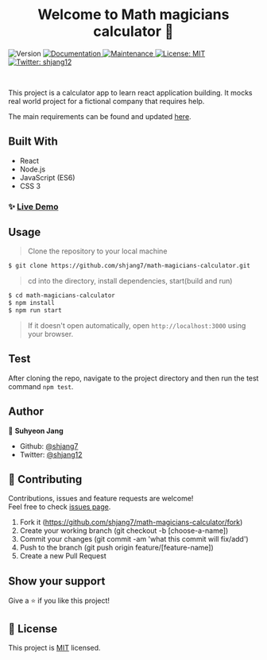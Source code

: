 <h1 align="center">Welcome to Math magicians calculator 👋</h1>
<p>
  <img alt="Version" src="https://img.shields.io/badge/version-1.0.0-blue.svg?cacheSeconds=2592000" />
  <a href="https://github.com/shjang7/math-magicians-calculator/tree/release-1.0" target="_blank">
    <img alt="Documentation" src="https://img.shields.io/badge/documentation-yes-brightgreen.svg" />
  </a>
  <a href="https://github.com/shjang7/math-magicians-calculator/graphs/commit-activity" target="_blank">
    <img alt="Maintenance" src="https://img.shields.io/badge/Maintained%3F-yes-green.svg" />
  </a>
  <a href="https://github.com/shjang7/math-magicians-calculator/blob/master/LICENSE" target="_blank">
    <img alt="License: MIT" src="https://img.shields.io/github/license/shjang7/math-magicians-calculator" />
  </a>
  <a href="https://twitter.com/shjang12" target="_blank">
    <img alt="Twitter: shjang12" src="https://img.shields.io/twitter/follow/shjang12.svg?style=social" />
  </a>
</p>

<br>

This project is a calculator app to learn react application building. It mocks real world project for a fictional company that requires help.

The main requirements can be found and updated [here](https://github.com/microverseinc/project-react-calculator).

## Built With

- React
- Node.js
- JavaScript (ES6)
- CSS 3

### ✨ [Live Demo](https://react-calculator-suh.herokuapp.com/)

## Usage

> Clone the repository to your local machine

```sh
$ git clone https://github.com/shjang7/math-magicians-calculator.git
```

> cd into the directory, install dependencies, start(build and run)

```sh
$ cd math-magicians-calculator
$ npm install
$ npm run start
```

> If it doesn't open automatically, open `http://localhost:3000` using your browser.

## Test

After cloning the repo, navigate to the project directory and then run the test command `npm test`.

## Author

👤 **Suhyeon Jang**

- Github: [@shjang7](https://github.com/shjang7)
- Twitter: [@shjang12](https://twitter.com/shjang12)

## 🤝 Contributing

Contributions, issues and feature requests are welcome!<br />Feel free to check [issues page](https://github.com/shjang7/math-magicians-calculator/issues).

1. Fork it (https://github.com/shjang7/math-magicians-calculator/fork)
2. Create your working branch (git checkout -b [choose-a-name])
3. Commit your changes (git commit -am 'what this commit will fix/add')
4. Push to the branch (git push origin feature/[feature-name])
5. Create a new Pull Request

## Show your support

Give a ⭐️ if you like this project!

## 📝 License

This project is [MIT](https://github.com/shjang7/math-magicians-calculator/blob/master/LICENSE) licensed.
